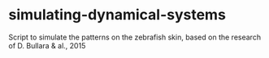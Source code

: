 # simulating-dynamical-systems
Script to simulate the patterns on the zebrafish skin, based on the research of D. Bullara &amp; al., 2015
